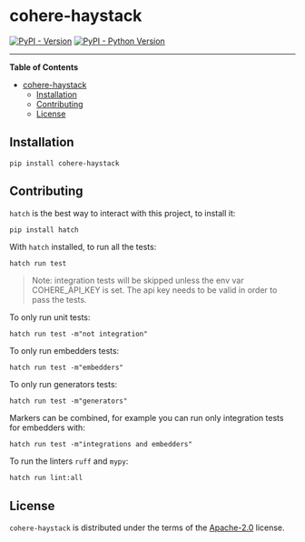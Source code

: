 # cohere-haystack

[![PyPI - Version](https://img.shields.io/pypi/v/cohere-haystack.svg)](https://pypi.org/project/cohere-haystack)
[![PyPI - Python Version](https://img.shields.io/pypi/pyversions/cohere-haystack.svg)](https://pypi.org/project/cohere-haystack)

-----

**Table of Contents**

- [cohere-haystack](#cohere-haystack)
  - [Installation](#installation)
  - [Contributing](#contributing)
  - [License](#license)

## Installation

```console
pip install cohere-haystack
```

## Contributing

`hatch` is the best way to interact with this project, to install it:
```sh
pip install hatch
```

With `hatch` installed, to run all the tests:
```
hatch run test
```
> Note: integration tests will be skipped unless the env var COHERE_API_KEY is set. The api key needs to be valid
> in order to pass the tests.

To only run unit tests:
```
hatch run test -m"not integration"
```

To only run embedders tests:
```
hatch run test -m"embedders"
```

To only run generators tests:
```
hatch run test -m"generators"
```

Markers can be combined, for example you can run only integration tests for embedders with:
```
hatch run test -m"integrations and embedders"
```

To run the linters `ruff` and `mypy`:
```
hatch run lint:all
```

## License

`cohere-haystack` is distributed under the terms of the [Apache-2.0](https://spdx.org/licenses/Apache-2.0.html) license.
